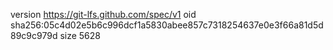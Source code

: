 version https://git-lfs.github.com/spec/v1
oid sha256:05c4d02e5b6c996dcf1a5830abee857c7318254637e0e3f66a81d5d89c9c979d
size 5628
